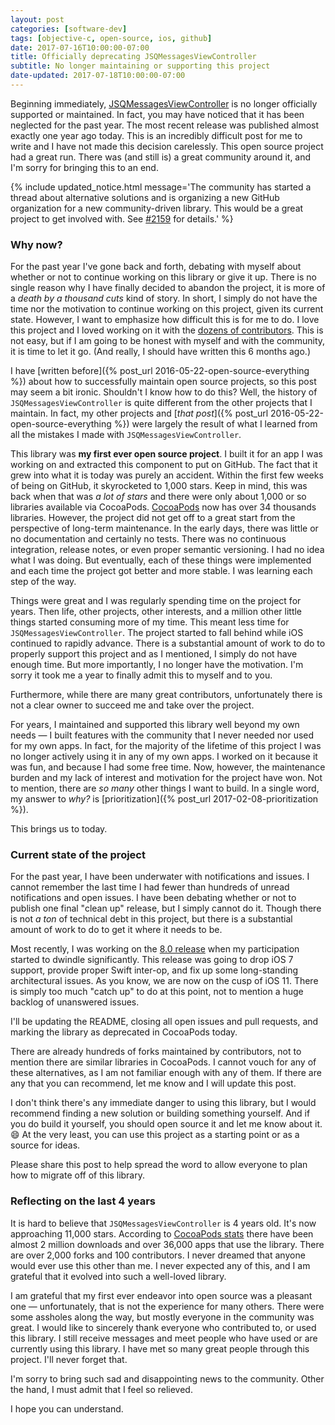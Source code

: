```yaml
---
layout: post
categories: [software-dev]
tags: [objective-c, open-source, ios, github]
date: 2017-07-16T10:00:00-07:00
title: Officially deprecating JSQMessagesViewController
subtitle: No longer maintaining or supporting this project
date-updated: 2017-07-18T10:00:00-07:00
---
```


Beginning immediately, [JSQMessagesViewController](https://github.com/jessesquires/JSQMessagesViewController) is no longer officially supported or maintained. In fact, you may have noticed that it has been neglected for the past year. The most recent release was published almost exactly one year ago today. This is an incredibly difficult post for me to write and I have not made this decision carelessly. This open source project had a great run. There was (and still is) a great community around it, and I'm sorry for bringing this to an end.

<!--excerpt-->

{% include updated_notice.html
    message='The community has started a thread about alternative solutions and is organizing a new GitHub organization for a new community-driven library. This would be a great project to get involved with. See <a href="https://github.com/jessesquires/JSQMessagesViewController/issues/2159">#2159</a> for details.'
%}

### Why now?

For the past year I've gone back and forth, debating with myself about whether or not to continue working on this library or give it up. There is no single reason why I have finally decided to abandon the project, it is more of a *death by a thousand cuts* kind of story. In short, I simply do not have the time nor the motivation to continue working on this project, given its current state. However, I want to emphasize how difficult this is for me to do. I love this project and I loved working on it with the [dozens of contributors](https://github.com/jessesquires/JSQMessagesViewController/graphs/contributors). This is not easy, but if I am going to be honest with myself and with the community, it is time to let it go. (And really, I should have written this 6 months ago.)

I have [written before]({% post_url 2016-05-22-open-source-everything %}) about how to successfully maintain open source projects, so this post may seem a bit ironic. Shouldn't I know how to do this? Well, the history of `JSQMessagesViewController` is quite different from the other projects that I maintain. In fact, my other projects and [*that post*]({% post_url 2016-05-22-open-source-everything %}) were largely the result of what I learned from all the mistakes I made with `JSQMessagesViewController`.

This library was **my first ever open source project**. I built it for an app I was working on and extracted this component to put on GitHub. The fact that it grew into what it is today was purely an accident. Within the first few weeks of being on GitHub, it skyrocketed to 1,000 stars. Keep in mind, this was back when that was *a lot of stars* and there were only about 1,000 or so libraries available via CocoaPods. [CocoaPods](https://cocoapods.org) now has over 34 thousands libraries. However, the project did not get off to a great start from the perspective of long-term maintenance. In the early days, there was little or no documentation and certainly no tests. There was no continuous integration, release notes, or even proper semantic versioning. I had no idea what I was doing. But eventually, each of these things were implemented and each time the project got better and more stable. I was learning each step of the way.

Things were great and I was regularly spending time on the project for years. Then life, other projects, other interests, and a million other little things started consuming more of my time. This meant less time for `JSQMessagesViewController`. The project started to fall behind while iOS continued to rapidly advance. There is a substantial amount of work to do to properly support this project and as I mentioned, I simply do not have enough time. But more importantly, I no longer have the motivation. I'm sorry it took me a year to finally admit this to myself and to you.

Furthermore, while there are many great contributors, unfortunately there is not a clear owner to succeed me and take over the project.

For years, I maintained and supported this library well beyond my own needs &mdash; I built features with the community that I never needed nor used for my own apps. In fact, for the majority of the lifetime of this project I was no longer actively using it in any of my own apps. I worked on it because it was fun, and because I had some free time. Now, however, the maintenance burden and my lack of interest and motivation for the project have won. Not to mention, there are *so many* other things I want to build. In a single word, my answer to *why?* is [prioritization]({% post_url 2017-02-08-prioritization %}).

This brings us to today.

### Current state of the project

For the past year, I have been underwater with notifications and issues. I cannot remember the last time I had fewer than hundreds of unread notifications and open issues. I have been debating whether or not to publish one final "clean up" release, but I simply cannot do it. Though there is not *a ton* of technical debt in this project, but there is a substantial amount of work to do to get it where it needs to be.

Most recently, I was working on the [8.0 release](https://github.com/jessesquires/JSQMessagesViewController/milestone/7) when my participation started to dwindle significantly. This release was going to drop iOS 7 support, provide proper Swift inter-op, and fix up some long-standing architectural issues. As you know, we are now on the cusp of iOS 11. There is simply too much "catch up" to do at this point, not to mention a huge backlog of unanswered issues.

I'll be updating the README, closing all open issues and pull requests, and marking the library as deprecated in CocoaPods today.

There are already hundreds of forks maintained by contributors, not to mention there are similar libraries in CocoaPods. I cannot vouch for any of these alternatives, as I am not familiar enough with any of them. If there are any that you can recommend, let me know and I will update this post.

I don't think there's any immediate danger to using this library, but I would recommend finding a new solution or building something yourself. And if you do build it yourself, you should open source it and let me know about it. 😄 At the very least, you can use this project as a starting point or as a source for ideas.

Please share this post to help spread the word to allow everyone to plan how to migrate off of this library.

### Reflecting on the last 4 years

It is hard to believe that `JSQMessagesViewController` is 4 years old. It's now approaching 11,000 stars. According to [CocoaPods stats](https://cocoapods.org/pods/JSQMessagesViewController) there have been almost 2 million downloads and over 36,000 apps that use the library. There are over 2,000 forks and 100 contributors. I never dreamed that anyone would ever use this other than me. I never expected any of this, and I am grateful that it evolved into such a well-loved library.

I am grateful that my first ever endeavor into open source was a pleasant one &mdash; unfortunately, that is not the experience for many others. There were some assholes along the way, but mostly everyone in the community was great. I would like to sincerely thank everyone who contributed to, or used this library. I still receive messages and meet people who have used or are currently using this library. I have met so many great people through this project. I'll never forget that.

I'm sorry to bring such sad and disappointing news to the community. Other the hand, I must admit that I feel so relieved.

I hope you can understand.
